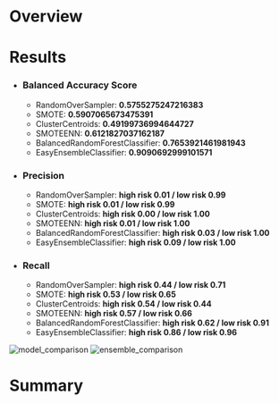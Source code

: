 # Overview

# Results
- ### Balanced Accuracy Score
  - RandomOverSampler: **0.5755275247216383**
  - SMOTE: **0.5907065673475391**
  - ClusterCentroids: **0.49199736994644727**
  - SMOTEENN: **0.6121827037162187**
  - BalancedRandomForestClassifier: **0.7653921461981943**
  - EasyEnsembleClassifier: **0.9090692999101571**

- ### Precision
  - RandomOverSampler: **high risk 0.01 / low risk 0.99**
  - SMOTE: **high risk 0.01 / low risk 0.99**
  - ClusterCentroids: **high risk 0.00 / low risk 1.00**
  - SMOTEENN: **high risk 0.01 / low risk 1.00**
  - BalancedRandomForestClassifier: **high risk 0.03 / low risk 1.00**
  - EasyEnsembleClassifier: **high risk 0.09 / low risk 1.00**

- ### Recall
  - RandomOverSampler: **high risk 0.44 / low risk 0.71**
  - SMOTE: **high risk 0.53 / low risk 0.65**
  - ClusterCentroids: **high risk 0.54 / low risk 0.44**
  - SMOTEENN: **high risk 0.57 / low risk 0.66**
  - BalancedRandomForestClassifier: **high risk 0.62 / low risk 0.91**
  - EasyEnsembleClassifier: **high risk 0.86 / low risk 0.96**

![model_comparison](https://user-images.githubusercontent.com/15967377/182493726-214d34dd-8140-42fb-9031-582d52dcf0cf.PNG)
![ensemble_comparison](https://user-images.githubusercontent.com/15967377/182847063-a8aa8a04-09f7-438d-b0fd-ffd010a77578.PNG)

# Summary
